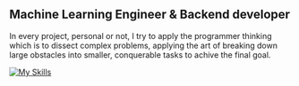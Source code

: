 ## Machine Learning Engineer & Backend developer

In every project, personal or not, I try to apply the programmer thinking which is to dissect complex problems, applying the art of breaking down large obstacles into smaller, conquerable tasks to achive the final goal.

[![My Skills](https://skillicons.dev/icons?i=aws,docker,kubernetes,grafana,prometheus,git,githubactions,bash,go,python,java,linux,mysql,postgres)](https://skillicons.dev)
